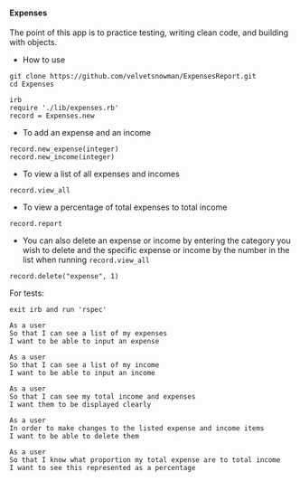 #### Expenses

The point of this app is to practice testing, writing clean code, and building with objects.

* How to use

```
git clone https://github.com/velvetsnowman/ExpensesReport.git
cd Expenses
```
```
irb
require './lib/expenses.rb'
record = Expenses.new
```
* To add an expense and an income
```
record.new_expense(integer)
record.new_income(integer)
```
* To view a list of all expenses and incomes
```
record.view_all
```
* To view a percentage of total expenses to total income
```
record.report
```
* You can also delete an expense or income by entering the category you wish to delete and the specific expense or income by the number in the list when running ```record.view_all```
```
record.delete("expense", 1)
```
For tests:
```
exit irb and run 'rspec'
```

```
As a user
So that I can see a list of my expenses
I want to be able to input an expense
```
```
As a user
So that I can see a list of my income
I want to be able to input an income
```
```
As a user
So that I can see my total income and expenses
I want them to be displayed clearly
```
```
As a user
In order to make changes to the listed expense and income items
I want to be able to delete them
```
```
As a user
So that I know what proportion my total expense are to total income
I want to see this represented as a percentage
```
